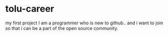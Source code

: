 # tolu-career
my first project
I am a programmer who is new to github.. and i want to join so that i can be a part of the open source community.
